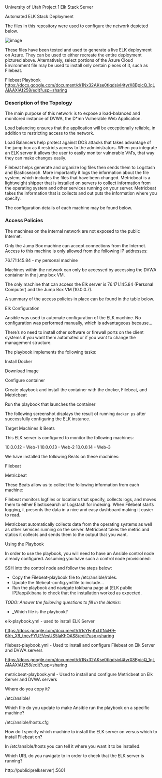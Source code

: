 University of Utah Project 1 
Elk Stack Server 

Automated ELK Stack Deployment

The files in this repository were used to configure the network depicted below.

 ![image](https://user-images.githubusercontent.com/70069874/109773620-a8250a80-7bbc-11eb-8363-006aebca1e8b.png)

 

These files have been tested and used to generate a live ELK deployment on Azure. They can be used to either recreate the entire deployment pictured above. Alternatively, select portions of the Azure Cloud Environment file may be used to install only certain pieces of it, such as Filebeat.

Filebeat Playbook
https://docs.google.com/document/d/1Nx32AKse0tlqdsjvI4tyrX8BpicQ_1qLAlAAXiAf258/edit?usp=sharing

### Description of the Topology

The main purpose of this network is to expose a load-balanced and monitored instance of DVWA, the D*mn Vulnerable Web Application.

Load balancing ensures that the application will be exceptionally reliable, in addition to restricting access to the network.

Load Balancers help protect against DOS attacks that takes advantage of the jump box as it restricts access to the administrators. When you integrate an ELK server it allows the user to easily monitor vulnerable VM’s, that way they can make changes easily.  

Filebeat helps generate and organize log files then sends them to Logstash and Elasticsearch. More importantly it logs the information about the file system, which includes the files that have been changed. 
Metricbeat is a lightweight shipper that is installed on servers to collect information from the operating system and other services running on your server. Metricbeat takes the information that is collects and out puts the information where you specify. 



The configuration details of each machine may be found below.
 

 

### Access Policies

The machines on the internal network are not exposed to the public Internet. 

Only the Jump Box machine can accept connections from the Internet. Access to this machine is only allowed from the following IP addresses:

76.171.145.84 - my personal machine

Machines within the network can only be accessed by accessing the DVWA container in the jump box VM.

The only machine that can access the Elk server is 76.171.145.84 (Personal Computer) and the Jump Box VM (10.0.0.7).

A summary of the access policies in place can be found in the table below.

 


Elk Configuration

Ansible was used to automate configuration of the ELK machine. No configuration was performed manually, which is advantageous because...

There’s no need to install other software or firewall ports on the client systems if you want them automated or if you want to change the management structure. 


The playbook implements the following tasks:

Install Docker 

Download Image 

Configure container 

Create playbook and install the container with the docker, Filebeat, and Metricbeat

Run the playbook that launches the container


The following screenshot displays the result of running `docker ps` after successfully configuring the ELK instance.

 


Target Machines & Beats

This ELK server is configured to monitor the following machines:

10.0.0.12 - Web-1
10.0.0.13 - Web-2
10.0.0.14 - Web-3




We have installed the following Beats on these machines:

Filebeat 

Metricbeat 


These Beats allow us to collect the following information from each machine:

Filebeat monitors logfiles or locations that specify, collects logs, and moves them to either Elasticsearch or Logstash for indexing. When Filebeat starts logging, it presents the data in a nice and easy dashboard making it easier to read. 

 



Metricbeat automatically collects data from the operating systems as well as other services running on the server. Metricbeat takes the metric and statics it collects and sends them to the output that you want. 

 



Using the Playbook

In order to use the playbook, you will need to have an Ansible control node already configured. Assuming you have such a control node provisioned: 

SSH into the control node and follow the steps below:
- Copy the Filebeat-playbook file to /etc/ansible/roles.
- Update the filebeat-config.ymlfile to include...
- Run the playbook and navigate tokibana page at [ELK public IP]/app/kibana to check that the installation worked as expected.

_TODO: Answer the following questions to fill in the blanks:_
- _Which file is the playbook?

elk-playbook.yml - used to install ELK Server

https://docs.google.com/document/d/1sYFqKxUfNxH9-6lrh_X8_tncvFYUEVesUS5IaKhOAS8/edit?usp=sharing

filebeat-playbook.yml - Used to install and configure Filebeat on Elk Server and DVWA servers

https://docs.google.com/document/d/1Nx32AKse0tlqdsjvI4tyrX8BpicQ_1qLAlAAXiAf258/edit?usp=sharing

metricbeat-playbook.yml - Used to install and configure Metricbeat on Elk Server and DVWA servers

 Where do you copy it?

/etc/ansible/ 

Which file do you update to make Ansible run the playbook on a specific machine? 

/etc/ansible/hosts.cfg

How do I specify which machine to install the ELK server on versus which to install Filebeat on?

In /etc/ansible/hosts you can tell it where you want it to be installed. 


Which URL do you navigate to in order to check that the ELK server is running?

http://publicip(elkserver):5601

